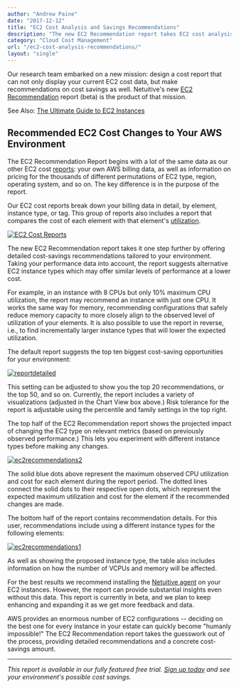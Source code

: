 ```yaml
---
author: "Andrew Paine"
date: "2017-12-12"
title: "EC2 Cost Analysis and Savings Recommendations"
description: "The new EC2 Recommendation report takes EC2 cost analysis one step further by offering detailed cost-savings recommendations tailored to your environment."
category: "Cloud Cost Management"
url: "/ec2-cost-analysis-recommendations/"
layout: "single"
---
```


Our research team embarked on a new mission: design a cost report that can not only display your current EC2 cost data, but make recommendations on cost savings as well. Netuitive's new [EC2 Recommendation](https://help.netuitive.com/Content/Reports/ec2_recommendation_report.htm) report (beta) is the product of that mission.

See Also: [The Ultimate Guide to EC2 Instances](https://www.metricly.com/ec2-instances/)

Recommended EC2 Cost Changes to Your AWS Environment
----------------------------------------------------

The EC2 Recommendation Report begins with a lot of the same data as our other EC2 cost [reports](https://www.metricly.com/demystify-your-ec2-cost-analysis): your own AWS billing data, as well as information on pricing for the thousands of different permutations of EC2 type, region, operating system, and so on. The key difference is in the purpose of the report.

Our EC2 cost reports break down your billing data in detail, by element, instance type, or tag. This group of reports also includes a report that compares the cost of each element with that element's [utilization](https://www.metricly.com/subtleties-ec2-cpu-utilization).

[![EC2 Cost Reports](https://www.metricly.com/wp-content/uploads/2017/07/EC2ReportsEdited-1024x528.png)](https://www.metricly.com/wp-content/uploads/2017/07/EC2ReportsEdited.png)

The new EC2 Recommendation report takes it one step further by offering detailed cost-savings recommendations tailored to your environment. Taking your performance data into account, the report suggests alternative EC2 instance types which may offer similar levels of performance at a lower cost.

For example, in an instance with 8 CPUs but only 10% maximum CPU utilization, the report may recommend an instance with just one CPU. It works the same way for memory, recommending configurations that safely reduce memory capacity to more closely align to the observed level of utilization of your elements. It is also possible to use the report in reverse, i.e., to find incrementally larger instance types that will lower the expected utilization.

The default report suggests the top ten biggest cost-saving opportunities for your environment:

[![reportdetailed](https://www.metricly.com/wp-content/uploads/2017/07/ReportDetailed.jpg)](https://www.metricly.com/wp-content/uploads/2017/07/ReportDetailed.jpg)

This setting can be adjusted to show you the top 20 recommendations, or the top 50, and so on. Currently, the report includes a variety of visualizations (adjusted in the Chart View box above.) Risk tolerance for the report is adjustable using the percentile and family settings in the top right.

The top half of the EC2 Recommendation report shows the projected impact of changing the EC2 type on relevant metrics (based on previously observed performance.) This lets you experiment with different instance types before making any changes.

[![ec2recommendations2](https://www.metricly.com/wp-content/uploads/2017/07/EC2Recommendations2-1024x367.png)](https://www.metricly.com/wp-content/uploads/2017/07/EC2Recommendations2.png)

The solid blue dots above represent the maximum observed CPU utilization and cost for each element during the report period. The dotted lines connect the solid dots to their respective open dots, which represent the expected maximum utilization and cost for the element if the recommended changes are made.

The bottom half of the report contains recommendation details. For this user, recommendations include using a different instance types for the following elements:

[![ec2recommendations1](https://www.metricly.com/wp-content/uploads/2017/07/EC2Recommendations1-1024x191.png)](https://www.metricly.com/wp-content/uploads/2017/07/EC2Recommendations1.png)

As well as showing the proposed instance type, the table also includes information on how the number of VCPUs and memory will be affected.

For the best results we recommend installing the [Netuitive agent](https://help.netuitive.com/Content/Datasources/Netuitive/aws_cost.htm) on your EC2 instances. However, the report can provide substantial insights even without this data. This report is currently in beta, and we plan to keep enhancing and expanding it as we get more feedback and data.

AWS provides an enormous number of EC2 configurations -- deciding on the best one for every instance in your estate can quickly become "humanly impossible!" The EC2 Recommendation report takes the guesswork out of the process, providing detailed recommendations and a concrete cost-savings amount.

* * * * *

*This report is available in our fully featured free trial.  [Sign up today](https://www.metricly.com/signup) and see your environment's possible cost savings.*
